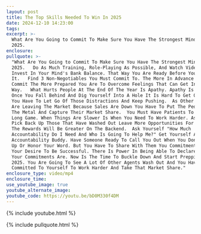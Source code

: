 ```yaml
---
layout: post
title: The Top Skills Needed To Win In 2025
date: 2024-12-10 14:23:00
tags:
excerpt: >-
  What Are You Going to Commit To Make Sure You Have The Strongest Mindset In
  2025. 
enclosure:
pullquote: >-
  "What Are You Going to Commit To Make Sure You Have The Strongest Mindset In
  2025.   Do As Much Training, Role-Playing As Possible, And Watch Videos To
  Invest In Your Mind's Bank Balance. That Way You Are Ready Before You Need
  It.   Find 3 Non-Negotiables You Must Commit To. The More In Advance You
  Commit The More Prepared You Are To Overcome Feelings That Can Get In The
  Way.   What Hurts People At The End Of The Year Is Apathy. Apathy Is Deadly.
  Once You Fall Behind And Dig Yourself Into A Hole It Is Hard To Get Out Of It.
  You Have To Let Go Of Those Distractions And Keep Pushing.  As Other Agents
  Are Leaving The Market Because Sales Are Down You Have To Put The Peddle To
  The Metal And Capture Their Market Share.  You Must Have Patients To Play The
  Long Game. When Things Are Slower Is When You Need To Work Harder. As Things
  Pick Back Up Those That Have Washed Out Leave More Opportunities For You and
  The Rewards Will Be Greater On The Backend.  Ask Yourself "How Much
  Accountability Do I Need And Who Is Going To Help Me?" Get Yourself An
  Accountability Buddy. Have Someone Ready To Call You Out When You Don't Show
  Up Or Honor Your Word. But You Have To Share With Them You Commitments And
  Your Desire To Be Successful. There Is Power In Being Able To Declare What
  Your Commitments Are. Now Is The Time To Buckle Down And Start Prepping For
  2025. You Are Going To See A Lot Of Other Agents Wash Out And You Have To Be
  Committed To Yourself To Work Harder And Take That Market Share."
enclosure_type: video/mp4
enclosure_time:
use_youtube_image: true
youtube_alternate_image:
youtube_code: https://youtu.be/bD0M330f4DM
---
```

{% include youtube.html %}

{% include pullquote.html %}